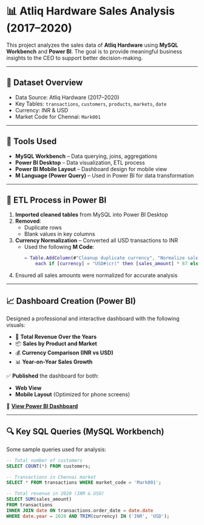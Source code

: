 # 📊 Atliq Hardware Sales Analysis (2017–2020)

This project analyzes the sales data of **Atliq Hardware** using **MySQL Workbench** and **Power BI**. The goal is to provide meaningful business insights to the CEO to support better decision-making.

---

## 📁 Dataset Overview

- Data Source: Atliq Hardware (2017–2020)
- Key Tables: `transactions`, `customers`, `products`, `markets`, `date`
- Currency: INR & USD
- Market Code for Chennai: `Mark001`

---

## 🧰 Tools Used

- **MySQL Workbench** – Data querying, joins, aggregations
- **Power BI Desktop** – Data visualization, ETL process
- **Power BI Mobile Layout** – Dashboard design for mobile view
- **M Language (Power Query)** – Used in Power BI for data transformation

---

## 🔄 ETL Process in Power BI

1. **Imported cleaned tables** from MySQL into Power BI Desktop  
2. **Removed**:
   - Duplicate rows  
   - Blank values in key columns  
3. **Currency Normalization** – Converted all USD transactions to INR  
   - Used the following **M Code**:
     ```m
     = Table.AddColumn(#"Cleanup duplicate currency", "Normalize sales Amount", 
         each if [currency] = "USD#(cr)" then [sales_amount] * 87 else [sales_amount])
     ```
4. Ensured all sales amounts were normalized for accurate analysis

---

## 📈 Dashboard Creation (Power BI)

Designed a professional and interactive dashboard with the following visuals:

- 📅 **Total Revenue Over the Years**  
- 📦 **Sales by Product and Market**  
- 💰 **Currency Comparison (INR vs USD)**  
- 📊 **Year-on-Year Sales Growth**

✅ **Published** the dashboard for both:
- **Web View**
- **Mobile Layout** (Optimized for phone screens)

🔗 [**View Power BI Dashboard**](https://app.powerbi.com/groups/me/reports/101592dd-3f7f-49e1-b76e-1a3727eb85e2/988780d47f97312f7011?experience=power-bi)

---

## 🔍 Key SQL Queries (MySQL Workbench)

Some sample queries used for analysis:
```sql
-- Total number of customers
SELECT COUNT(*) FROM customers;

-- Transactions in Chennai market
SELECT * FROM transactions WHERE market_code = 'Mark001';

-- Total revenue in 2020 (INR & USD)
SELECT SUM(sales_amount) 
FROM transactions 
INNER JOIN date ON transactions.order_date = date.date 
WHERE date.year = 2020 AND TRIM(currency) IN ('INR', 'USD');
